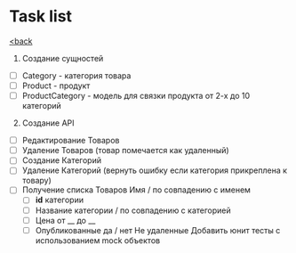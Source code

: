 # Task list

[<back](README.md)

1. Создание сущностей

 - [ ] Category - категория товара
 - [ ] Product - продукт
 - [ ] ProductCategory - модель для связки продукта от 2-х до 10 категорий

2. Создание API

 - [ ] Редактирование Товаров
 - [ ] Удаление Товаров (товар помечается как удаленный)
 - [ ] Создание Категорий
 - [ ] Удаление Категорий (вернуть ошибку если категория прикреплена к товару)
 - [ ] Получение списка Товаров Имя / по совпадению с  именем
    - [ ] **id** категории
    - [ ] Название категории  / по совпадению с  категорией 
    - [ ] Цена от __ до __
    - [ ] Опубликованные да / нет
Не удаленные
Добавить юнит тесты с использованием mock объектов 